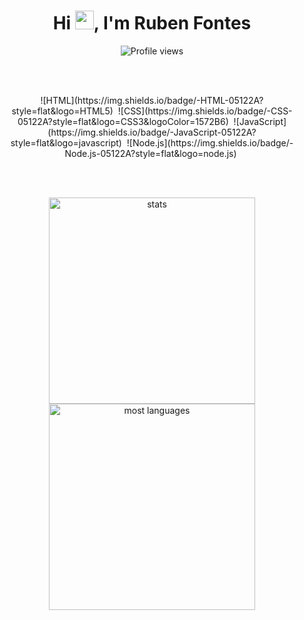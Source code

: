 <h1 align="center">Hi <img src="https://raw.githubusercontent.com/kaueMarques/kaueMarques/master/hi.gif" width="30px">, I'm Ruben Fontes</h1>
<p align="center"> <img src="https://komarev.com/ghpvc/?username=maykbrito&color=yellow" alt="Profile views" /> </p>

<br><br>

<div align="center">
![HTML](https://img.shields.io/badge/-HTML-05122A?style=flat&logo=HTML5)&nbsp;
![CSS](https://img.shields.io/badge/-CSS-05122A?style=flat&logo=CSS3&logoColor=1572B6)&nbsp;
![JavaScript](https://img.shields.io/badge/-JavaScript-05122A?style=flat&logo=javascript)&nbsp;
![Node.js](https://img.shields.io/badge/-Node.js-05122A?style=flat&logo=node.js)&nbsp;
</div>

<br><br>

<p align="center">
<img width="330em" src="https://github-readme-stats.vercel.app/api?username=RubenFontes&show_icons=true&theme=vision-friendly-dark" alt="stats"/>
<img width="330em" src="https://github-readme-stats.vercel.app/api/top-langs/?username=RubenFontes&layout=compact&theme=vision-friendly-dark" alt="most languages"/>
</p>

<br><br>

